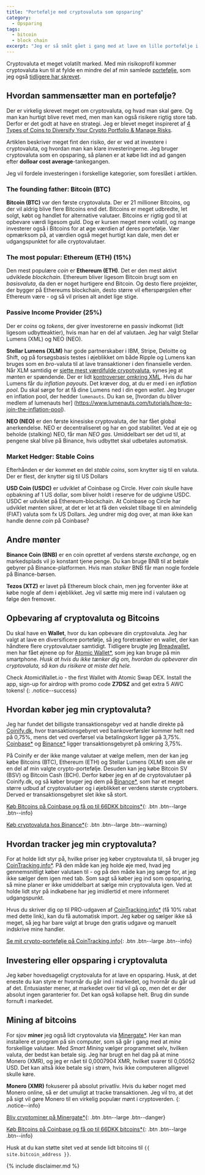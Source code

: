 ```yaml
---
title: "Portefølje med cryptovaluta som opsparing"
category:
  - Opsparing
tags:
  - bitcoin
  - block chain
excerpt: "Jeg er så småt gået i gang med at lave en lille portefølje i cryptovaluta."
---
```


Cryptovaluta et meget volatilt marked. Med min risikoprofil kommer cryptovaluta kun til at fylde en mindre del af min samlede [portefølje](/portfolio/), som jeg også [tidligere har skrevet](/opsparing/bitcoins/).

## Hvordan sammensætter man en portefølje?

Der er virkelig skrevet meget om cryptovaluta, og hvad man skal gøre. Og man kan hurtigt blive revet med, men man kan også risikere rigtig store tab. Derfor er det godt at have en strategi. Jeg er blevet meget inspireret af [4 Types of Coins to Diversify Your Crypto Portfolio & Manage Risks](https://masterthecrypto.com/4-types-of-coins-to-diversify-your-crypto-portfolio-manage-risks/).

Artiklen beskriver meget fint den risiko, der er ved at investere i cryptovaluta, og hvordan man kan klare investeringerne. Jeg bruger cryptovaluta som en opsparing, så planen er at købe lidt ind ad gangen efter **dolloar cost average**-tankegangen.

Jeg vil fordele investeringen i forskellige kategorier, som foreslået i artiklen.

### The founding father: Bitcoin (BTC)

**Bitcoin (BTC)** var den første cryptovaluta. Der er 21 millioner Bitcoins, og der vil aldrig blive flere Bitcoins end det. Bitcoins er meget udbredte, let solgt, købt og handlet for alternative valutaer. Bitcoins er rigtig god til at opbevare værdi ligesom guld. Dog er kursen meget mere volatil, og mange investerer også i Bitcoins for at øge værdien af deres portefølje. Vær opmærksom på, at værdien også meget hurtigt kan dale, men det er udgangspunktet for alle cryptovalutaer.

### The most popular: Ethereum (ETH) (15%)

Den mest populære _coin_ er **Ethereum (ETH)**. Det er den mest aktivt udviklede _blockchain_. Ethereum bliver ligesom Bitcoin brugt som en _basisvaluta_, da den er noget hurtigere end Bitcoin. Og desto flere projekter, der bygger på Ethereums blockchain, desto større vil efterspørgslen efter Ethereum være - og så vil prisen alt andet lige stige.

### Passive Income Provider (25%)

Der er _coins_ og _tokens_, der giver investorerne en passiv indkomst (lidt ligesom udbytteaktier), hvis man har en del af valutaen. Jeg har valgt Stellar Lumens (XML) og NEO (NEO).

**Stellar Lumens (XLM)** har gode partnerskaber i IBM, Stripe, Deloitte og Shift, og på forsøgsbasis testes i øjeblikket om både Ripple og Lumens kan bruges som en _bro_-valuta til at lave transaktioner i den finansielle verden. Når XLM samtidig er [sjette mest værdifulde crypotvaluta](http://fortune.com/2019/01/17/stellar-lumens-grayscale/), synes jeg at mønten er spændende. Der er lidt [kontroverser omkring XML](https://zycrypto.com/is-stellar-lumens-a-good-investment-or-a-very-risky-one/). Hvis du har Lumens får du _inflation payouts_. Det kræver dog, at du er med i en _inflation pool_. Du skal sørge for at få dine Lumens ned i din egen _wallet_. Jeg bruger en inflation pool, der hedder `lumenauts`. Du kan se, [hvordan du bliver medlem af lumenauts her] (https://www.lumenauts.com/tutorials/how-to-join-the-inflation-pool).

**NEO (NEO)** er den første kinesiske cryptovaluta, der har fået global anerkendelse. NEO er decentraliseret og har en god stabilitet. Ved at eje og beholde (stalking) NEO, får man _NEO gas_. Umiddelbart ser det ud til, at pengene skal blive på Binance, hvis udbyttet skal udbetales automatisk.

### Market Hedger: Stable Coins

Efterhånden er der kommet en del _stable coins_, som knytter sig til en valuta. Der er flest, der knytter sig til US Dollars

**USD Coin (USDC)** er udviklet af Coinbase og Circle. Hver _coin_ skulle have opbakning af 1 US dollar, som bliver holdt i reserve for de udgivne USDC. USDC er udviklet på Ethereum-blockchain. At Coinbase og Circle har udviklet mønten sikrer, at det er let at få den vekslet tilbage til en almindelig (FIAT) valuta som fx US Dollars. Jeg undrer mig dog over, at man ikke kan handle denne _coin_ på Coinbase?

## Andre mønter

**Binance Coin (BNB)** er en coin oprettet af verdens største _exchange_, og en markedsplads vil jo konstant tjene penge. Du kan bruge BNB til at betale gebyrer på Binance-platformen. Hvis man _stalker_ BNB får man nogle fordele på Binance-børsen.

**Tezos (XTZ)** er lavet på Ethereum block chain, men jeg forventer ikke at købe nogle af dem i øjeblikket. Jeg vil sætte mig mere ind i valutaen og følge den fremover.

## Opbevaring af cryptovaluta og Bitcoins

Du skal have en **Wallet**, hvor du kan opbevare din cryptovaluta. Jeg har valgt at lave en diversificere portefølje, så jeg foretrækker en wallet, der kan håndtere flere cryptovalutaer samtidigt. Tidligere brugte jeg [Breadwallet](https://brd.com/), men har fået øjnene op for [Atomic Wallet\*](/go/atomicwallet/), som jeg kan bruge på min smartphone. _Husk at hvis du ikke tænker dig om, hvordan du opbevarer din cryptovaluta, så kan du risikere at miste det hele._

Check AtomicWallet.io - the first Wallet with Atomic Swap DEX. Install the app, sign-up for airdrop with promo code **Z7DSZ** and get extra 5 AWC tokens!
{: .notice--success}

## Hvordan køber jeg min cryptovaluta?

Jeg har fundet det billigste transaktionsgebyr ved at handle direkte på [Coinify.dk](http://coinify.dk), hvor transaktionsgebyret ved bankoverførsler kommer helt ned på 0,75%, mens det ved overførsel via betalingskort ligger på 3,75%. [Coinbase\*](/go/coinbase/) og [Binance\*](/go/binance/) ligger transaktionsgebyret på omkring 3,75%. 

På Coinify er der ikke mange valutaer at vælge mellem, men der kan jeg købe Bitcoins (BTC), Ethereum (ETH) og Stellar Lumens (XLM) som alle er en del af min valgte crypto-portefølje. Desuden kan jeg købe Bitcoin SV (BSV) og Bitcoin Cash (BCH). Derfor køber jeg en af de cryptovalutaer på Coinify.dk, og så køber bruger jeg dem på [Binance\*](/go/binance/), som har et meget større udbud af cryptovalutaer og i øjeblikket er verdens største cryptobørs. Derved er transaktionsgebyret slet ikke så stort.

[Køb Bitcoins på Coinbase og få op til 66DKK bitcoins*](/go/coinbase/){: .btn .btn--large .btn--info}

[Køb cryptovaluta hos Binance\*](/go/binance/){: .btn .btn--large .btn--warning}

## Hvordan tracker jeg min cryptovaluta?

For at holde lidt styr på, hvilke priser jeg køber cryptovaluta til, så bruger jeg [CoinTracking.info\*](/go/cointracking/). På den måde kan jeg holde øje med, hvad jeg gennemsnitligt køber valutaen til - og på den måde kan jeg sørge for, at jeg ikke sælger dem igen med tab. Som sagt så køber jeg ind som opsparing, så mine planer er ikke umiddelbart at sælge min cryptovaluta igen. Ved at holde lidt styr på indkøbene har jeg imidlertid et mere informeret udgangspunkt.

Hvus du skriver dig op til PRO-udgaven af [CoinTracking.info\*](/go/cointracking/) (få 10% rabat med dette link), kan du få automatisk import. Jeg køber og sælger ikke så meget, så jeg har bare valgt at bruge den gratis udgave og manuelt indskrive mine handler.

[Se mit crypto-portefølje på CoinTracking.info](https://cointracking.info/portfolio/42c79ce836c8bff70bc4){: .btn .btn--large .btn--info}

## Investering eller opsparing i cryptovaluta

Jeg køber hovedsageligt cryptovaluta for at lave en opsparing. Husk, at det eneste du kan styre er hvornår du går ind i markedet, og hvornår du går ud af det. Entusiaster mener, at markedet over tid vil gå op, men det er der absolut ingen garanterier for. Det kan også kollapse helt. Brug din sunde fornuft i markedet.

## Mining af bitcoins

For sjov **miner** jeg også lidt cryptovaluta via [Minergate\*](/go/minergate/). Her kan man installere et program på sin computer, som så går i gang med at _mine_ forskellige valutaer. Med _Smart Mining_ vælger programmet selv, hvilken valuta, der bedst kan betale sig. Jeg har brugt en hel dag på at mine Monero (XMR), og jeg er nået til 0,0007904 XMR, hvilket svarer til 0,05052 USD. Det kan altså ikke betale sig i strøm, hvis ikke computeren alligevel skulle køre.

**Monero (XMR)** fokuserer på absolut privatliv. Hvis du køber noget med Monero online, så er det umuligt at tracke transaktionen. Jeg vil tro, at det på sigt vil gøre Monero til en virkelig populær mønt i cryptoverden.
{: .notice--info}

[Bliv cryptominer på Minergate\*](/go/minergate/){: .btn .btn--large .btn--danger}

[Køb Bitcoins på Coinbase og få op til 66DKK bitcoins*](/go/coinbase/){: .btn .btn--large .btn--info}

Husk at du kan støtte sitet ved at sende lidt bitcoins til `{{ site.bitcoin_address }}`.

{% include disclaimer.md %}
